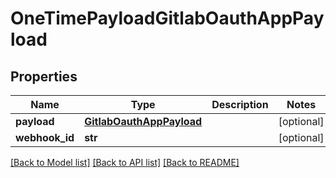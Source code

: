 # OneTimePayloadGitlabOauthAppPayload

## Properties
Name | Type | Description | Notes
------------ | ------------- | ------------- | -------------
**payload** | [**GitlabOauthAppPayload**](GitlabOauthAppPayload.md) |  | [optional] 
**webhook_id** | **str** |  | [optional] 

[[Back to Model list]](../README.md#documentation-for-models) [[Back to API list]](../README.md#documentation-for-api-endpoints) [[Back to README]](../README.md)


